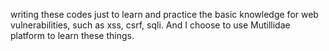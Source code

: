 
writing these codes just to learn and practice the basic knowledge for web vulnerabilities, such as xss, csrf, sqli. And I choose to use Mutillidae platform to
learn these things.

